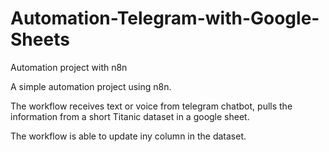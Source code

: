 # Automation-Telegram-with-Google-Sheets
Automation project with n8n

A simple automation project using n8n.

The workflow receives text or voice from telegram chatbot, 
pulls the information from a short Titanic dataset in a google sheet. 

The workflow is able to update iny column in the dataset.
